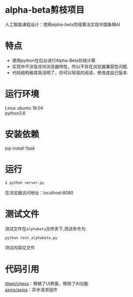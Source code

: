 # alpha-beta剪枝项目
人工智能课程设计：使用alpha-beta剪枝算法实现中国象棋AI

# 特点
- 使用python在后台进行Alpha-Beta剪枝计算
- 实现中不涉及任何浏览器特性，所以不存在浏览器兼容性问题.
- 代码结构极其简洁明了，你可以轻易的阅读，修改成自己版本.

# 运行环境
Linux ubuntu 18.04  
python3.6

# 安装依赖
pip install flask

# 运行
```bash
$ python server.py
```
在浏览器访问地址：localhost:8080

# 测试文件
测试文件在`alphabeta`文件夹下,测试命令为:
```bash
python test_alphabeta.py
```
测试内容见文件

# 代码引用
[itlwei/chess](https://github.com/itlwei/chess)：移植了UI界面，移除了AI功能  
[axios/axios](https://github.com/axios/axios)：异步请求组件